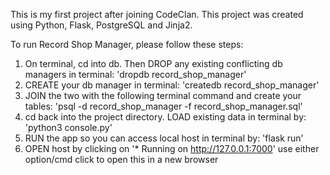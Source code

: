 This is my first project after joining CodeClan. This project was created using Python, Flask, PostgreSQL and Jinja2. 

To run Record Shop Manager, please follow these steps:

1. On terminal, cd into db. Then DROP any existing conflicting db managers in terminal: 'dropdb record_shop_manager'
2. CREATE your db manager in terminal: 'createdb record_shop_manager'
3. JOIN the two with the following terminal command and create your tables: 'psql -d record_shop_manager -f record_shop_manager.sql'
4. cd back into the project directory. LOAD existing data in terminal by: 'python3 console.py'
5. RUN the app so you can access local host in terminal by: 'flask run'
6. OPEN host by clicking on '* Running on http://127.0.0.1:7000' use either option/cmd click to open this in a new browser

